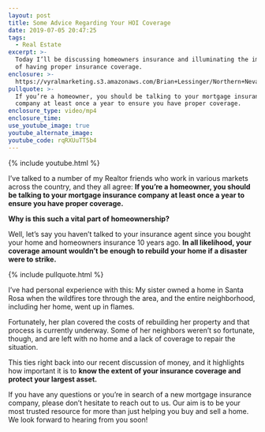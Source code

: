 ```yaml
---
layout: post
title: Some Advice Regarding Your HOI Coverage
date: 2019-07-05 20:47:25
tags:
  - Real Estate
excerpt: >-
  Today I’ll be discussing homeowners insurance and illuminating the importance
  of having proper insurance coverage.
enclosure: >-
  https://vyralmarketing.s3.amazonaws.com/Brian+Lessinger/Northern+Nevada+Real+Estate-+The+Importance+of+Having+Proper+Homeowners+Insurance+Coverage.mp4
pullquote: >-
  If you’re a homeowner, you should be talking to your mortgage insurance
  company at least once a year to ensure you have proper coverage.
enclosure_type: video/mp4
enclosure_time:
use_youtube_image: true
youtube_alternate_image:
youtube_code: rqRXUuTT5b4
---
```


{% include youtube.html %}

I’ve talked to a number of my Realtor friends who work in various markets across the country, and they all agree: **If you’re a homeowner, you should be talking to your mortgage insurance company at least once a year to ensure you have proper coverage.**

**Why is this such a vital part of homeownership?&nbsp;**

Well, let’s say you haven’t talked to your insurance agent since you bought your home and homeowners insurance 10 years ago. **In all likelihood, your coverage amount wouldn’t be enough to rebuild your home if a disaster were to strike.&nbsp;**

{% include pullquote.html %}

I’ve had personal experience with this: My sister owned a home in Santa Rosa when the wildfires tore through the area, and the entire neighborhood, including her home, went up in flames.&nbsp;

Fortunately, her plan covered the costs of rebuilding her property and that process is currently underway. Some of her neighbors weren’t so fortunate, though, and are left with no home and a lack of coverage to repair the situation.&nbsp;

This ties right back into our recent discussion of money, and it highlights how important it is to **know the extent of your insurance coverage and protect your largest asset.&nbsp;**

If you have any questions or you’re in search of a new mortgage insurance company, please don’t hesitate to reach out to us. Our aim is to be your most trusted resource for more than just helping you buy and sell a home. We look forward to hearing from you soon\! &nbsp;